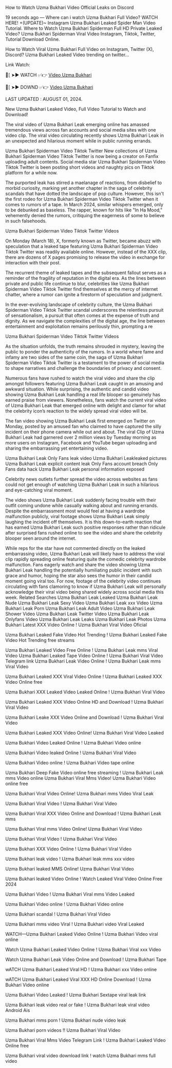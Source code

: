 How to Watch Uzma Bukhari  Video Official Leaks on Discord

19 seconds ago — Where can i watch Uzma Bukhari  Full Video? WATCH HERE! +(UPDATE)~ Instagram Uzma Bukhari  Leaked Spider Man Video Tutorial. Where to Watch Uzma Bukhari  Spiderman Full HD Private Leaked Video? Uzma Bukhari  Spiderman Viral Video Instagram, Tiktok, Twitter, Tutorial Download Online.

How to Watch Viral Uzma Bukhari  Full Video on Instagram, Twitter (X), Discord? Uzma Bukhari  Leaked Video trending on twitter...

 Link Watch:

🍑[ ➤► WATCH ✅👉 [Video Uzma Bukhari ](https://www.highratecpm.com/ddxsf8y6ex?key=c5ba1c74bbfc84efea3c6b28eebc500a)

🍑[ ➤► DOWND ✅👉  [Video Uzma Bukhari ](https://www.highratecpm.com/ddxsf8y6ex?key=c5ba1c74bbfc84efea3c6b28eebc500a)


LAST UPDATED : AUGUST 01, 2024.

New Uzma Bukhari  Leaked Video, Full Video Tutorial to Watch and Download!

The viral video of Uzma Bukhari  Leak emerging online has amassed tremendous views across fan accounts and social media sites with one video clip. The viral video circulating recently shows Uzma Bukhari  Leak in an unexpected and hilarious moment while in public running errands.

Uzma Bukhari  Spiderman Video Tiktok Twitter New collections of Uzma Bukhari  Spiderman Video Tiktok Twitter is now being a creator on Fanfix uploading adult contents. Social media star Uzma Bukhari  Spiderman Video Tiktok Twitter is been posting short videos and naughty pics on Tiktok platform for a while now.

The purported leak has stirred a maelanage of reactions, from disbelief to morbid curiosity, marking yet another chapter in the saga of celebrity scandals that have dotted the landscape of pop culture. However, this isn't the first rodeo for Uzma Bukhari  Spiderman Video Tiktok Twitter when it comes to rumors of a tape. In March 2024, similar whispers emerged, only to be debunked as baseless. The rapper, known for hits like "In Ha Mood," vehemently denied the rumors, critiquing the eagerness of some to believe in such falsehoods.

Uzma Bukhari  Spiderman Video Tiktok Twitter Videos

On Monday (March 18), X, formerly known as Twitter, became abuzz with speculation that a leaked tape featuring Uzma Bukhari  Spiderman Video Tiktok Twitter was readily available online. However, instead of the XXX clip, there are dozens of X pages promising to release the video in exchange for interaction with their post.

The recurrent theme of leaked tapes and the subsequent fallout serves as a reminder of the fragility of reputation in the digital era. As the lines between private and public life continue to blur, celebrities like Uzma Bukhari  Spiderman Video Tiktok Twitter find themselves at the mercy of internet chatter, where a rumor can ignite a firestorm of speculation and judgment.

In the ever-evolving landscape of celebrity culture, the Uzma Bukhari  Spiderman Video Tiktok Twitter scandal underscores the relentless pursuit of sensationalism, a pursuit that often comes at the expense of truth and dignity. As we navigate the complexities of the digital age, the line between entertainment and exploitation remains perilously thin, prompting a re

Uzma Bukhari  Spiderman Video Tiktok Twitter Videos

As the situation unfolds, the truth remains shrouded in mystery, leaving the public to ponder the authenticity of the rumors. In a world where fame and infamy are two sides of the same coin, the saga of Uzma Bukhari  Spiderman Video Tiktok Twitter is a testament to the power of social media to shape narratives and challenge the boundaries of privacy and consent.

Numerous fans have rushed to watch the viral video and share the clip amongst followers featuring Uzma Bukhari  Leak caught in an amusing and awkward situation. While surprising, the authentic and candid video showing Uzma Bukhari  Leak handling a real life blooper so genuinely has earned praise from viewers. Nonetheless, fans watch the current viral video of Uzma Bukhari  Leak that emerged online with delight and clamor for what the celebrity icon’s reaction to the widely spread viral video will be.

The fan video showing Uzma Bukhari  Leak first emerged on Twitter on Monday, posted by an amused fan who claimed to have captured the silly incident on their phone camera while out and about. The viral Clip of Uzma Bukhari  Leak had garnered over 2 million views by Tuesday morning as more users on Instagram, Facebook and YouTube began uploading and sharing the embarrassing yet entertaining video.

Uzma Bukhari  Leak Only Fans leak video Uzma Bukhari  Leakleaked pictures Uzma Bukhari  Leak explicit content leak Only Fans account breach Only Fans data hack Uzma Bukhari  Leak personal information exposed

Celebrity news outlets further spread the video across websites as fans could not get enough of watching Uzma Bukhari  Leak in such a hilarious and eye-catching viral moment.

The video shows Uzma Bukhari  Leak suddenly facing trouble with their outfit coming undone while casually walking about and running errands. Despite the embarrassment most would feel at having a wardrobe malfunction publicly, viral footage shows Uzma Bukhari  Leak simply laughing the incident off themselves. It is this down-to-earth reaction that has earned Uzma Bukhari  Leak such positive responses rather than ridicule after surprised fans rushed online to see the video and share the celebrity blooper seen around the internet.

While reps for the star have not commented directly on the leaked embarrassing video, Uzma Bukhari  Leak will likely have to address the viral clip rapidly spreading online featuring quite the comedic celebrity wardrobe malfunction. Fans eagerly watch and share the video showing Uzma Bukhari  Leak handling the potentially humiliating public incident with such grace and humor, hoping the star also sees the humor in their candid moment going viral too. For now, footage of the celebrity video continues circulating with fans clamoring to know if Uzma Bukhari  Leak will personally acknowledge their viral video being shared widely across social media this week.
Related Searches
Uzma Bukhari  Leak Leaked Uzma Bukhari  Leak Nude Uzma Bukhari  Leak Sexy Video Uzma Bukhari  Leak xxx Video Uzma Bukhari  Leak Porn Uzma Bukhari  Leak Adult Video Uzma Bukhari  Leak Shower Video Uzma Bukhari  Leak Twitter Video Uzma Bukhari  Leak Onlyfans Video Uzma Bukhari  Leak Leaks Uzma Bukhari  Leak Photos
Uzma Bukhari  Latest XXX Video Online ! Uzma Bukhari  Viral Video Oficial

Uzma Bukhari  Leaked Fake Video Hot Trending ! Uzma Bukhari  Leaked Fake Video Hot Trending free streams

Uzma Bukhari  Leaked Video Free Online ! Uzma Bukhari  Leak mms Viral Video
Uzma Bukhari  Leaked Tape Video Online ! Uzma Bukhari  Viral Video Telegram link
Uzma Bukhari  Leak Video Online ! Uzma Bukhari  Leak mms Viral Video

Uzma Bukhari  Leaked XXX Viral Video Online ! Uzma Bukhari  Leaked XXX Video Online free

Uzma Bukhari  XXX Leaked Video Leaked Online ! Uzma Bukhari  Viral Video

Uzma Bukhari  Leaked XXX Video Online HD and Download ! Uzma Bukhari  Viral Video

Uzma Bukhari  Leake XXX Video Online and Download ! Uzma Bukhari  Viral Video

Uzma Bukhari  Leaked XXX Video Online! Uzma Bukhari  Viral Video Leaked

Uzma Bukhari  Video Leaked Online ! Uzma Bukhari  Video online

Uzma Bukhari  Video leaked Online ! Uzma Bukhari  Viral Video

Uzma Bukhari  Video online ! Uzma Bukhari  Video tape online

Uzma Bukhari  Deep Fake Video online free streaming ! Uzma Bukhari  Leak mms Video online
Uzma Bukhari  Viral Mms Video! Uzma Bukhari  Video online free

Uzma Bukhari  Viral Video Online! Uzma Bukhari  mms Video Viral Leak

Uzma Bukhari  Viral Video ! Uzma Bukhari  Viral Video

Uzma Bukhari  Viral XXX Video Online and Download ! Uzma Bukhari  Leak mms

Uzma Bukhari  Viral mms Video Online! Uzma Bukhari  Viral Video

Uzma Bukhari  Viral Video ! Uzma Bukhari  Viral Video

Uzma Bukhari  XXX Video Online ! Uzma Bukhari  Viral Video

Uzma Bukhari  leak video ! Uzma Bukhari  leak mms xxx video

Uzma Bukhari  leaked MMS Online! Uzma Bukhari  Viral Video

Uzma Bukhari  leaked Video Online ! Watch Leaked Viral Video Online Free 2024

Uzma Bukhari  Video ! Uzma Bukhari  Viral mms Video Leaked

Uzma Bukhari  Video online ! Uzma Bukhari  Video online

Uzma Bukhari  scandal ! Uzma Bukhari  Viral Video

Uzma Bukhari  mms video Viral ! Uzma Bukhari  video Viral Leaked

WATCH—Uzma Bukhari  Leaked Video Online ! Uzma Bukhari  Video viral online

Watch Uzma Bukhari  Leaked Video Online ! Uzma Bukhari  Viral xxx Video

Watch Uzma Bukhari  Leak Video Online and Download ! Uzma Bukhari  Tape

wATCH Uzma Bukhari  Leaked Viral HD ! Uzma Bukhari  xxx Video online

wATCH Uzma Bukhari  Leaked Viral XXX HD Online Download ! Uzma Bukhari  Video online

Uzma Bukhari  Video Leaked ! Uzma Bukhari  Sextape viral leak link

Uzma Bukhari  leak video real or fake ! Uzma Bukhari  leak viral video Android Ais

Uzma Bukhari  mms porn ! Uzma Bukhari  nude video leak

Uzma Bukhari  porn videos !! Uzma Bukhari  Viral Video

Uzma Bukhari  Viral Mms Video Telegram Link ! Uzma Bukhari  Leaked Video Online free

Uzma Bukhari  viral video download link ! watch Uzma Bukhari  mms full video


